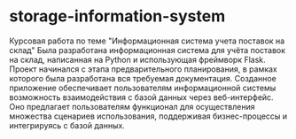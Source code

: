 # storage-information-system
Курсовая работа по теме "Информационная система учета поставок на склад"
Была разработана информационная система для учёта поставок на склад, написанная на Python и использующая фреймворк Flask. Проект начинался с этапа предварительного планирования, в рамках которого была разработана вся требуемая документация. Созданное приложение обеспечивает пользователям информационной системы возможность взаимодействия с базой данных через веб-интерфейс. Оно предлагает пользователям функционал для осуществления множества сценариев использования, поддерживая бизнес-процессы и интегрируясь с базой данных.